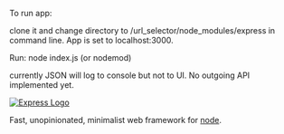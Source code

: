 To run app:

clone it and change directory to /url_selector/node_modules/express in command line. App is set to localhost:3000.

Run: node index.js (or nodemod)

currently JSON will log to console but not to UI. No outgoing API implemented yet.







[![Express Logo](https://i.cloudup.com/zfY6lL7eFa-3000x3000.png)](http://expressjs.com/)

  Fast, unopinionated, minimalist web framework for [node](http://nodejs.org).

  

